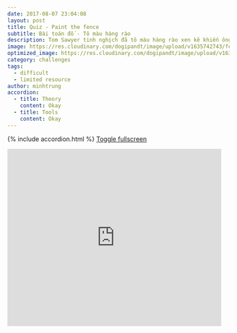 ```yaml
---
date: 2017-08-07 23:04:08
layout: post
title: Quiz - Paint the fence
subtitle: Bài toán đố - Tô màu hàng rào
description: Tom Sawyer tinh nghịch đã tô màu hàng rào xen kẽ khiến ông chủ rất tức giận. Bạn hãy giúp Tom Sawyer sơn lại hàng rào trong thật ít lượt nhé!
image: https://res.cloudinary.com/dogipandt/image/upload/v1635742743/fence-paiting_beqbtd.png
optimized_image: https://res.cloudinary.com/dogipandt/image/upload/v1635742743/fence-paiting_beqbtd.png
category: challenges
tags:
  - difficult
  - limited resource
author: minhtrung
accordion:
  - title: Theory
    content: Okay
  - title: Tools
    content: Okay
---
```

{% include accordion.html %}
<a href= "https://scratch.mit.edu/projects/566467626/fullscreen/">Toggle fullscreen </a>
<iframe src="https://scratch.mit.edu/projects/566467626/embed" allowtransparency="true" width="485" height="402" frameborder="0" scrolling="no" allowfullscreen></iframe>











